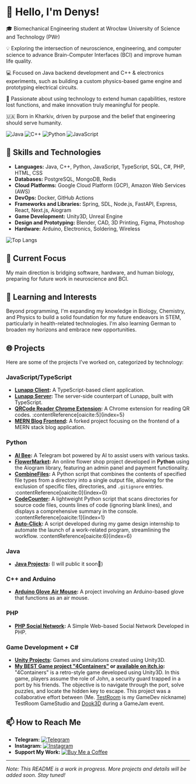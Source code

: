 # 👋 Hello, I'm Denys! 

🎓 Biomechanical Engineering student at Wrocław University of Science and Technology (PWr)

💡 Exploring the intersection of neuroscience, engineering, and computer science to advance Brain-Computer Interfaces (BCI) and improve human life quality.

💻 Focused on Java backend development and C++ & electronics experiments, such as building a custom physics-based game engine and prototyping electrical circuits.

🧠 Passionate about using technology to extend human capabilities, restore lost functions, and make innovation truly meaningful for people.

🇺🇦 Born in Kharkiv, driven by purpose and the belief that engineering should serve humanity.

![Java](https://img.shields.io/badge/Java-ED8B00?style=for-the-badge&logo=java&logoColor=white)
![C++](https://img.shields.io/badge/C++-00599C?style=for-the-badge&logo=C%2B%2B&logoColor=white)
![Python](https://img.shields.io/badge/Python-3776AB?style=for-the-badge&logo=python&logoColor=white)
![JavaScript](https://img.shields.io/badge/JavaScript-F7DF1E?style=for-the-badge&logo=javascript&logoColor=black)

## 🚀 Skills and Technologies

- **Languages:** Java, C++, Python, JavaScript, TypeScript, SQL, C#, PHP, HTML, CSS
- **Databases:** PostgreSQL, MongoDB, Redis
- **Cloud Platforms:** Google Cloud Platform (GCP), Amazon Web Services (AWS)
- **DevOps:** Docker, GitHub Actions
- **Frameworks and Libraries:** Spring, SDL, Node.js, FastAPI, Express, React, Next.js, Aiogram
- **Game Development:** Unity3D, Unreal Engine
- **Design and Prototyping:** Blender, CAD, 3D Printing, Figma, Photoshop
- **Hardware:** Arduino, Electronics, Soldering, Wireless

<!-- ![Denys's GitHub stats](https://github-readme-stats.vercel.app/api?username=devnsko&show_icons=true&theme=radical) -->
![Top Langs](https://github-readme-stats.vercel.app/api/top-langs/?username=devnsko&layout=compact&theme=radical)
<!--
![Spotify](https://novatorem.devnsko.vercel.app/api/spotify)
![Visitor Badge](https://visitor-badge.glitch.me/badge?page_id=devnsko.devnsko)
-->

## 🎯 Current Focus

My main direction is bridging software, hardware, and human biology, preparing for future work in neuroscience and BCI.

## 🧠 Learning and Interests

Beyond programming, I'm expanding my knowledge in Biology, Chemistry, and Physics to build a solid foundation for my future endeavors in STEM, particularly in health-related technologies. 
I'm also learning German to broaden my horizons and embrace new opportunities.

## 🌐 Projects

Here are some of the projects I've worked on, categorized by technology:

### JavaScript/TypeScript

- **[Lunapp Client](https://github.com/devnsko/lunapp-client):** A TypeScript-based client application.
- **[Lunapp Server](https://github.com/devnsko/lunapp-server):** The server-side counterpart of Lunapp, built with TypeScript.
- **[QRCode Reader Chrome Extension](https://github.com/devnsko/qrcode-reader-chrome-extension):** A Chrome extension for reading QR codes. :contentReference[oaicite:5]{index=5}
- **[MERN Blog Frontend](https://github.com/devnsko/mern-blog-frontend):** A forked project focusing on the frontend of a MERN stack blog application.

### Python

- **[AI Bee](https://github.com/devnsko/ai-bee):** A Telegram bot powered by AI to assist users with various tasks.
- **[FlowerMarket](https://github.com/devnsko/FlowerMarket):** An online flower shop project developed in **Python** using the Aiogram library, featuring an admin panel and payment functionality.
- **[CombineFiles](https://github.com/devnsko/CombineFiles):** A Python script that combines the contents of specified file types from a directory into a single output file, allowing for the exclusion of specific files, directories, and `.gitignore` entries. :contentReference[oaicite:0]{index=0}
- **[CodeCounter](https://github.com/devnsko/CodeCounter):** A lightweight Python script that scans directories for source code files, counts lines of code (ignoring blank lines), and displays a comprehensive summary in the console. :contentReference[oaicite:1]{index=1}
- **[Auto-Click](https://github.com/devnsko/auto-click):** A script developed during my game design internship to automate the launch of a work-related program, streamlining the workflow. :contentReference[oaicite:6]{index=6}

### Java

- **[Java Projects](https://github.com/devnsko/java-projects):** (I will public it soon👀)

### C++ and Arduino

- **[Arduino Glove Air Mouse](https://github.com/devnsko/Arduino-Glove-Air-Mouse):** A project involving an Arduino-based glove that functions as an air mouse. 

### PHP

- **[PHP Social Network](https://github.com/TestRoomUA/social-network):** A Simple Web-based Social Network Developed in PHP.

### Game Development + C#

- **[Unity Projects](https://github.com/TestRoomUA/MyPortfolio):** Games and simulations created using Unity3D.
- **[My BEST Game project "4Containers"](https://github.com/TestRoomUA/4Containers) or [available on itch.io](https://testroom.itch.io/4containers):** "4Containers" is a retro-style game developed using Unity3D. In this game, players assume the role of John, a security guard trapped in a port by his friends. The objective is to navigate through the port, solve puzzles, and locate the hidden key to escape. This project was a collaborative effort between (Me. [TestRoom](https://www.instagram.com/testroomstudio) is my GameDev nickname) TestRoom GameStudio and [Dook3D](https://www.instagram.com/dook_3d/) during a GameJam event.

## 📫 How to Reach Me

- **Telegram:** [![Telegram](https://img.shields.io/badge/Telegram-2CA5E0?style=for-the-badge&logo=telegram&logoColor=white)](https://t.me/devnsko)
- **Instagram:** [![Instagram](https://img.shields.io/badge/Instagram-E4405F?style=for-the-badge&logo=instagram&logoColor=white)](https://www.instagram.com/dev.nsko)
- **Support My Work:** [![Buy Me a Coffee](https://img.shields.io/badge/Buy%20Me%20a%20Coffee-FFDD00?style=for-the-badge&logo=buy-me-a-coffee&logoColor=black)](https://buymeacoffee.com/devnsko)

<!-- ## 🌟 Fun Fact -->

---

*Note: This README is a work in progress. More projects and details will be added soon. Stay tuned!*

<!---
devnsko/devnsko is a ✨ special ✨ repository because its `README.md` (this file) appears on your GitHub profile.
You can click the Preview link to take a look at your changes.
--->
